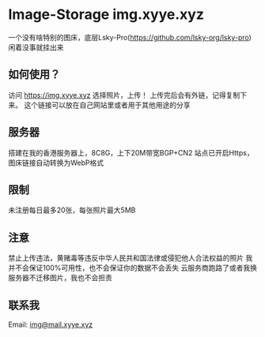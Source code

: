 # Image-Storage img.xyye.xyz
一个没有啥特别的图床，底层Lsky-Pro(https://github.com/lsky-org/lsky-pro)
闲着没事就挂出来

## 如何使用？
访问 https://img.xyye.xyz
选择照片，上传！
上传完后会有外链，记得复制下来。
这个链接可以放在自己网站里或者用于其他用途的分享

## 服务器
搭建在我的香港服务器上，8C8G，上下20M带宽BGP+CN2
站点已开启Https，图床链接自动转换为WebP格式

## 限制
未注册每日最多20张，每张照片最大5MB

## 注意
禁止上传违法，黄赌毒等违反中华人民共和国法律或侵犯他人合法权益的照片
我并不会保证100%可用性，也不会保证你的数据不会丢失
云服务商跑路了或者我换服务器不迁移图片，我也不会担责

## 联系我
Email: img@mail.xyye.xyz

